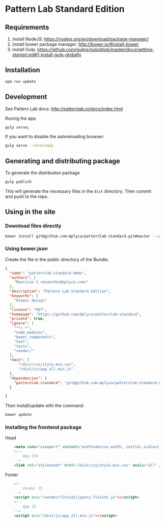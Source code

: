 Pattern Lab Standard Edition
=======================================

Requirements
------------

1. Install NodeJS: https://nodejs.org/en/download/package-manager/
2. Install bower package manager: http://bower.io/#install-bower
3. Install Gulp: https://github.com/gulpjs/gulp/blob/master/docs/getting-started.md#1-install-gulp-globally

Installation
------------

```bash
npm run update
```

Development
-----------

See Pattern Lab docs: http://patternlab.io/docs/index.html

Runnig the app

```bash
gulp serve;
```

If you want to disable the autoreloading browser:

```bash
gulp serve --noreload;
```


Generating and distributing package
-----------------------------------

To generate the distribution package

```bash
gulp publish
```

This will generate the necessary files in the `dist` directory. Then commit and push to the repo.

Using in the site
-----------------

### Download files directly

```bash
bower install git@github.com:Aplyca/patternlab-standard.git#master --save
```

### Using bower.json

Create the file in the public directory of the Bundle:

```json
{
  "name": "patternlab-standard-demo",
  "authors": [
    "Mauricio S <msanchez@aplyca.com>"
  ],
  "description": "Pattern Lab Standard Edition",
  "keywords": [
    "Atomic design"
  ],
  "license": "MIT",
  "homepage": "https://github.com/Aplyca/patternlab-standard",
  "private": true,
  "ignore": [
    "**/.*",
    "node_modules",
    "bower_components",
    "test",
    "tests",
    "vendor/"
  ],
  "main": [
      "/dist/css/style.min.css",
      "/dist/js/app_all.min.js"
  ],
  "dependencies": {
    "patternlab-standard": "git@github.com:Aplyca/patternlab-standard.git#master"
  }

}
```

Then install/update with the command:

```bash
bower update
```

### Installing the frontend package

Head

```html
	<meta name="viewport" content="width=device-width, initial-scale=1.0"" />
	<!--
		App CSS
	-->
    <link rel="stylesheet" href="/dist/css/style.min.css" media="all" />
```

Footer

```html
	<!--
		Vendor JS
	-->
	<script src="/vendor/fitvids/jquery.fitvids.js"></script>
	<!--
		App JS
	-->    
	<script src="/dist/js/app_all.min.js"></script>     
```